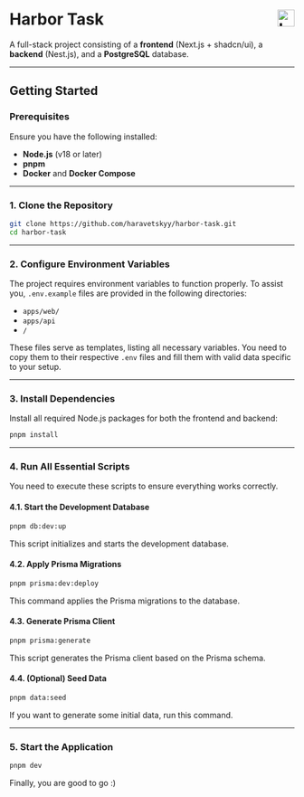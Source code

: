 # Harbor Task <img src="./frontend/app/favicon.ico" alt="Logo" width="30" style="vertical-align: middle;" align="right">

A full-stack project consisting of a **frontend** (Next.js + shadcn/ui), a **backend** (Nest.js), and a **PostgreSQL** database.

---

## **Getting Started**

### **Prerequisites**

Ensure you have the following installed:

- **Node.js** (v18 or later)
- **pnpm**
- **Docker** and **Docker Compose**

---

### **1. Clone the Repository**

```bash
git clone https://github.com/haravetskyy/harbor-task.git
cd harbor-task
```

---

### **2. Configure Environment Variables**

The project requires environment variables to function properly. To assist you, `.env.example` files are provided in the following directories:

- `apps/web/`
- `apps/api`
- `/`

These files serve as templates, listing all necessary variables. You need to copy them to their respective `.env` files and fill them with valid data specific to your setup.

---

### **3. Install Dependencies**

Install all required Node.js packages for both the frontend and backend:

```bash
pnpm install
```

---

### **4. Run All Essential Scripts**

You need to execute these scripts to ensure everything works correctly.

#### **4.1. Start the Development Database**

```bash
pnpm db:dev:up
```

This script initializes and starts the development database.

#### **4.2. Apply Prisma Migrations**

```bash
pnpm prisma:dev:deploy
```

This command applies the Prisma migrations to the database.

#### **4.3. Generate Prisma Client**

```bash
pnpm prisma:generate
```

This script generates the Prisma client based on the Prisma schema.

#### **4.4. (Optional) Seed Data**

```bash
pnpm data:seed
```

If you want to generate some initial data, run this command.

---

### **5. Start the Application**

```bash
pnpm dev
```

Finally, you are good to go :)
